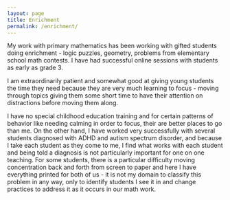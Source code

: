 ```yaml
---
layout: page
title: Enrichment
permalink: /enrichment/
---
```


My work with primary mathematics has been working with gifted students doing enrichment - logic puzzles, geometry, problems from elementary school math contests. I have had successful online sessions with students as early as grade 3.

I am extraordinarily patient and somewhat good at giving young students the time they need because they are very much learning to focus - moving through topics giving them some short time to have their attention on distractions before moving them along.

I have no special childhood education training and for certain patterns of behavior like needing calming in order to focus, their are better places to go than me. On the other hand, I have worked very successfully with several students diagnosed with ADHD and autism spectrum disorder, and because I take each student as they come to me, I find what works with each student and being told a diagnosis is not particularly important for one on one teaching. For some students, there is a particular difficulty moving concentration back and forth from screen to paper and here I have everything printed for both of us - it is not my domain to classify this problem in any way, only to identify students I see it in and change practices to address it as it occurs in our math work. 
